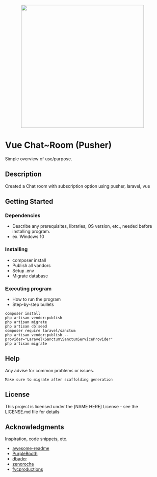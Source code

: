 <p align="center"><a href="https://laravel.com" target="_blank"><img src="https://raw.githubusercontent.com/laravel/art/master/logo-lockup/5%20SVG/2%20CMYK/1%20Full%20Color/laravel-logolockup-cmyk-red.svg" width="400"></a></p>

# Vue Chat~Room (Pusher) 

Simple overview of use/purpose.

## Description

Created a Chat room with subscription option using pusher, laravel, vue

## Getting Started

### Dependencies

* Describe any prerequisites, libraries, OS version, etc., needed before installing program.
* ex. Windows 10

### Installing

* composer install
* Publish all vandors 
* Setup .env
* Migrate database

### Executing program

* How to run the program
* Step-by-step bullets
```
composer install 
php artisan vendor:publish
php artisan migrate
php artisan db:seed
composer require laravel/sanctum
php artisan vendor:publish --provider="Laravel\Sanctum\SanctumServiceProvider"
php artisan migrate
```

## Help

Any advise for common problems or issues.
```
Make sure to migrate after scaffolding generation
```
## License

This project is licensed under the [NAME HERE] License - see the LICENSE.md file for details

## Acknowledgments

Inspiration, code snippets, etc.
* [awesome-readme](https://github.com/matiassingers/awesome-readme)
* [PurpleBooth](https://gist.github.com/PurpleBooth/109311bb0361f32d87a2)
* [dbader](https://github.com/dbader/readme-template)
* [zenorocha](https://gist.github.com/zenorocha/4526327)
* [fvcproductions](https://gist.github.com/fvcproductions/1bfc2d4aecb01a834b46)
